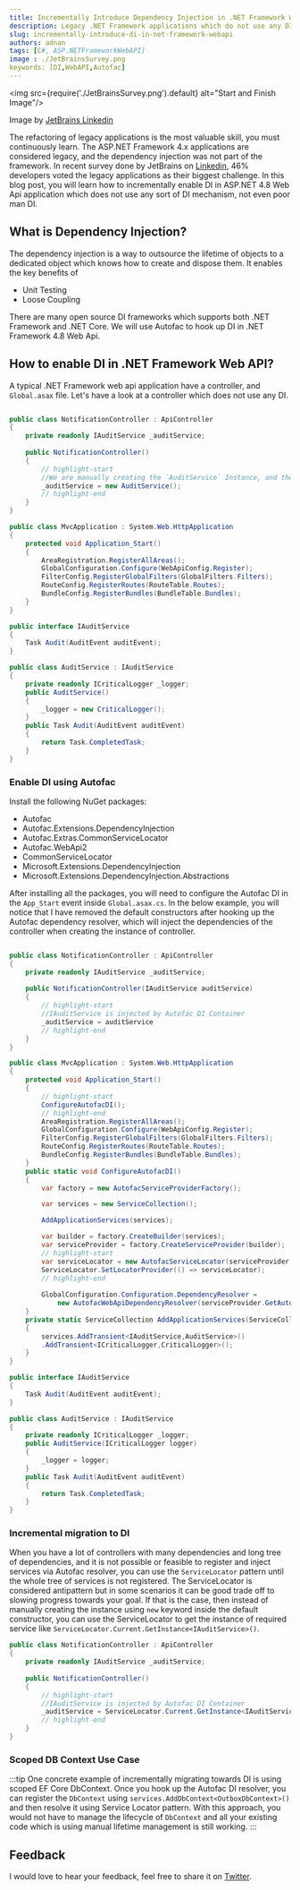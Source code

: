 ```yaml
---
title: Incrementally Introduce Dependency Injection in .NET Framework Web API
description: Legacy .NET Framework applications which do not use any DI framework are tightly coupled with implementation and often hard to refactor, but you can enable it incrementally using Autofac container
slug: incrementally-introduce-di-in-net-framework-webapi 
authors: adnan 
tags: [C#, ASP.NETFrameworkWebAPI]
image : ./JetBrainsSurvey.png
keywords: [DI,WebAPI,Autofac]
---
```

<head>

<meta property="og:image:width" content="1200"/>
<meta property="og:image:height" content="670"/>  
<meta name="twitter:creator" content="@madnan_rafiq" />
<meta name="twitter:title" content="Incrementally Introduce Dependency Injection in .NET Framework Web API" />
<meta name="twitter:description" content="Legacy .NET Framework applications which do not use any DI framework are tightly coupled with implementation and often hard to refactor, but you can enable it incrementally using Autofac container" />
</head>

<img src={require('./JetBrainsSurvey.png').default} alt="Start and Finish Image"/>

Image by [JetBrains Linkedin](https://www.linkedin.com/feed/update/urn:li:activity:7054415731601391616/)

The refactoring of legacy applications is the most valuable skill, you must continuously learn. The ASP.NET Framework 4.x applications are considered legacy, and the dependency injection was not part of the framework. 
In recent survey done by JetBrains on [Linkedin](https://www.linkedin.com/feed/update/urn:li:activity:7054415731601391616/), 46% developers voted the legacy applications as their biggest challenge.
In this blog post, you will learn how to incrementally enable DI in ASP.NET 4.8 Web Api application which does not use any sort of DI mechanism, not even poor man DI.   

<!--truncate-->

## What is Dependency Injection?

The dependency injection is a way to outsource the lifetime of objects to a dedicated object which knows how to create and dispose them. It enables the key benefits of 
- Unit Testing 
- Loose Coupling 

There are many open source DI frameworks which supports both .NET Framework and .NET Core. We will use Autofac to hook up DI in .NET Framework 4.8 Web Api. 

## How to enable DI in .NET Framework Web API?

A typical .NET Framework web api application have a controller, and `Global.asax` file. Let's have a look at a controller which does not use any DI.  


~~~csharp title=".NET Framework Web Api without DI"

public class NotificationController : ApiController
{
    private readonly IAuditService _auditService;
    
    public NotificationController()
    {
        // highlight-start
        //We are manually creating the `AuditService` Instance, and then it is creating new instance of CriticalLogger in its default constructor 
        _auditService = new AuditService();
        // highlight-end
    }
}

public class MvcApplication : System.Web.HttpApplication
{
    protected void Application_Start()
    {
        AreaRegistration.RegisterAllAreas();
        GlobalConfiguration.Configure(WebApiConfig.Register);
        FilterConfig.RegisterGlobalFilters(GlobalFilters.Filters);
        RouteConfig.RegisterRoutes(RouteTable.Routes);
        BundleConfig.RegisterBundles(BundleTable.Bundles);
    }
}

public interface IAuditService
{
    Task Audit(AuditEvent auditEvent);
}

public class AuditService : IAuditService
{
    private readonly ICriticalLogger _logger;
    public AuditService()
    {
        _logger = new CriticalLogger();
    }
    public Task Audit(AuditEvent auditEvent)
    {
        return Task.CompletedTask;
    }
}

~~~

### Enable DI using Autofac

Install the following NuGet packages:

- Autofac
- Autofac.Extensions.DependencyInjection
- Autofac.Extras.CommonServiceLocator
- Autofac.WebApi2
- CommonServiceLocator
- Microsoft.Extensions.DependencyInjection
- Microsoft.Extensions.DependencyInjection.Abstractions

After installing all the packages, you will need to configure the Autofac DI in the `App_Start` event inside `Global.asax.cs`. 
In the below example, you will notice that I have removed the default constructors after hooking up the Autofac dependency resolver, 
which will inject the dependencies of the controller when creating the instance of controller.

~~~csharp title=".NET Framework Web Api with Autofac DI"

public class NotificationController : ApiController
{
    private readonly IAuditService _auditService;
    
    public NotificationController(IAuditService auditService)
    {
        // highlight-start
        //IAuditService is injected by Autofac DI Container 
        _auditService = auditService
        // highlight-end
    }
}

public class MvcApplication : System.Web.HttpApplication
{
    protected void Application_Start()
    {
        // highlight-start
        ConfigureAutofacDI();
        // highlight-end
        AreaRegistration.RegisterAllAreas();
        GlobalConfiguration.Configure(WebApiConfig.Register);
        FilterConfig.RegisterGlobalFilters(GlobalFilters.Filters);
        RouteConfig.RegisterRoutes(RouteTable.Routes);
        BundleConfig.RegisterBundles(BundleTable.Bundles);
    }
    public static void ConfigureAutofacDI()
    {
        var factory = new AutofacServiceProviderFactory();

        var services = new ServiceCollection();

        AddApplicationServices(services);

        var builder = factory.CreateBuilder(services);
        var serviceProvider = factory.CreateServiceProvider(builder);
        // highlight-start
        var serviceLocator = new AutofacServiceLocator(serviceProvider.GetAutofacRoot());
        ServiceLocator.SetLocatorProvider(() => serviceLocator);
        // highlight-end
        
        GlobalConfiguration.Configuration.DependencyResolver =
            new AutofacWebApiDependencyResolver(serviceProvider.GetAutofacRoot());
    }
    private static ServiceCollection AddApplicationServices(ServiceCollection services)
    {
        services.AddTransient<IAuditService,AuditService>()
        .AddTransient<ICriticalLogger,CriticalLogger>();
    }
}

public interface IAuditService
{
    Task Audit(AuditEvent auditEvent);
}

public class AuditService : IAuditService
{
    private readonly ICriticalLogger _logger;
    public AuditService(ICriticalLogger logger)
    {
        _logger = logger;
    }
    public Task Audit(AuditEvent auditEvent)
    {
        return Task.CompletedTask;
    }
}

~~~

### Incremental migration to DI

When you have a lot of controllers with many dependencies and long tree of dependencies, and it is not possible or feasible to register and inject services via Autofac resolver, you can use the `ServiceLocator` pattern until the whole tree of services is not registered.
The ServiceLocator is considered antipattern but in some scenarios it can be good trade off to slowing progress towards your goal. If that is the case, then instead of manually creating the instance using `new` keyword inside the default constructor, 
you can use the ServiceLocator to get the instance of required service like `ServiceLocator.Current.GetInstance<IAuditService>()`.

~~~csharp title=".NET Framework Web Api with ServiceLocator"
public class NotificationController : ApiController
{
    private readonly IAuditService _auditService;
    
    public NotificationController()
    {
        // highlight-start
        //IAuditService is injected by Autofac DI Container 
        _auditService = ServiceLocator.Current.GetInstance<IAuditService>()
        // highlight-end
    }
}
~~~

### Scoped DB Context Use Case
:::tip
One concrete example of incrementally migrating towards DI is using scoped EF Core DbContext. Once you hook up the Autofac DI resolver, you can register the `DbContext` using `services.AddDbContext<OutboxDbContext>()` and then resolve it using Service Locator pattern. 
With this approach, you would not have to manage the lifecycle of `DbContext` and all your existing code which is using manual lifetime management is still working.
:::

## Feedback
I would love to hear your feedback, feel free to share it on [Twitter](https://twitter.com/madnan_rafiq). 

